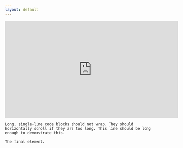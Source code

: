 ```yaml
---
layout: default
---
```


<iframe width="560" height="315" src="https://www.youtube.com/embed/ZUc9ZQHBazg" frameborder="0" allow="accelerometer; autoplay; encrypted-media; gyroscope; picture-in-picture" allowfullscreen></iframe>

```
Long, single-line code blocks should not wrap. They should horizontally scroll if they are too long. This line should be long enough to demonstrate this.
```

```
The final element.
```

